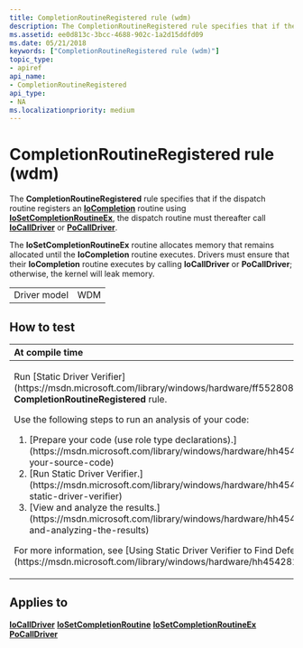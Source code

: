 ```yaml
---
title: CompletionRoutineRegistered rule (wdm)
description: The CompletionRoutineRegistered rule specifies that if the dispatch routine registers an IoCompletion routine using IoSetCompletionRoutineEx, the dispatch routine must thereafter call IoCallDriver or PoCallDriver.
ms.assetid: ee0d813c-3bcc-4688-902c-1a2d15ddfd09
ms.date: 05/21/2018
keywords: ["CompletionRoutineRegistered rule (wdm)"]
topic_type:
- apiref
api_name:
- CompletionRoutineRegistered
api_type:
- NA
ms.localizationpriority: medium
---
```


# CompletionRoutineRegistered rule (wdm)


The **CompletionRoutineRegistered** rule specifies that if the dispatch routine registers an [**IoCompletion**](https://msdn.microsoft.com/library/windows/hardware/ff548354) routine using [**IoSetCompletionRoutineEx**](https://msdn.microsoft.com/library/windows/hardware/ff549686), the dispatch routine must thereafter call [**IoCallDriver**](https://msdn.microsoft.com/library/windows/hardware/ff548336) or [**PoCallDriver**](https://msdn.microsoft.com/library/windows/hardware/ff559654).

The **IoSetCompletionRoutineEx** routine allocates memory that remains allocated until the **IoCompletion** routine executes. Drivers must ensure that their **IoCompletion** routine executes by calling **IoCallDriver** or **PoCallDriver**; otherwise, the kernel will leak memory.

|              |     |
|--------------|-----|
| Driver model | WDM |

How to test
-----------

<table>
<colgroup>
<col width="100%" />
</colgroup>
<thead>
<tr class="header">
<th align="left">At compile time</th>
</tr>
</thead>
<tbody>
<tr class="odd">
<td align="left"><p>Run [Static Driver Verifier](https://msdn.microsoft.com/library/windows/hardware/ff552808) and specify the <strong>CompletionRoutineRegistered</strong> rule.</p>
Use the following steps to run an analysis of your code:
<ol>
<li>[Prepare your code (use role type declarations).](https://msdn.microsoft.com/library/windows/hardware/hh454281#preparing-your-source-code)</li>
<li>[Run Static Driver Verifier.](https://msdn.microsoft.com/library/windows/hardware/hh454281#running-static-driver-verifier)</li>
<li>[View and analyze the results.](https://msdn.microsoft.com/library/windows/hardware/hh454281#viewing-and-analyzing-the-results)</li>
</ol>
<p>For more information, see [Using Static Driver Verifier to Find Defects in Drivers](https://msdn.microsoft.com/library/windows/hardware/hh454281).</p></td>
</tr>
</tbody>
</table>

Applies to
----------

[**IoCallDriver**](https://msdn.microsoft.com/library/windows/hardware/ff548336)
[**IoSetCompletionRoutine**](https://msdn.microsoft.com/library/windows/hardware/ff549679)
[**IoSetCompletionRoutineEx**](https://msdn.microsoft.com/library/windows/hardware/ff549686)
[**PoCallDriver**](https://msdn.microsoft.com/library/windows/hardware/ff559654)
 

 





